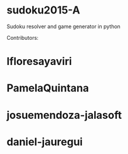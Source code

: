 # sudoku2015-A
Sudoku resolver and game generator in python

Contributors:
# lfloresayaviri
# PamelaQuintana
# josuemendoza-jalasoft
# daniel-jauregui